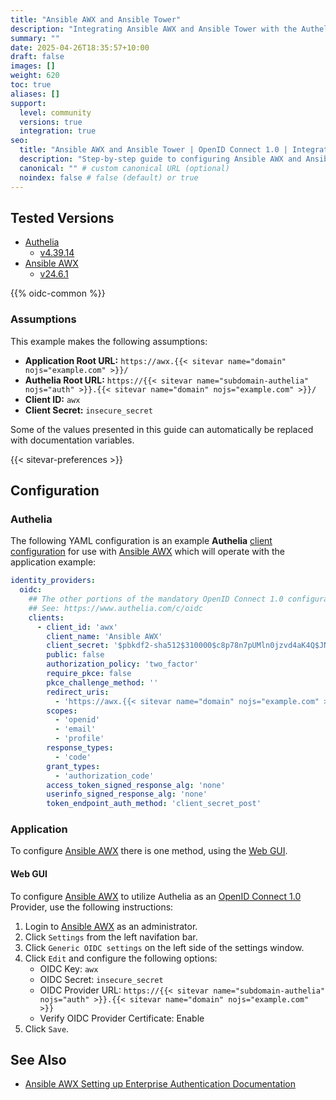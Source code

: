 ```yaml
---
title: "Ansible AWX and Ansible Tower"
description: "Integrating Ansible AWX and Ansible Tower with the Authelia OpenID Connect 1.0 Provider."
summary: ""
date: 2025-04-26T18:35:57+10:00
draft: false
images: []
weight: 620
toc: true
aliases: []
support:
  level: community
  versions: true
  integration: true
seo:
  title: "Ansible AWX and Ansible Tower | OpenID Connect 1.0 | Integration"
  description: "Step-by-step guide to configuring Ansible AWX and Ansible Tower with OpenID Connect 1.0 for secure SSO. Enhance your login flow using Authelia’s modern identity management."
  canonical: "" # custom canonical URL (optional)
  noindex: false # false (default) or true
---
```


## Tested Versions

- [Authelia]
  - [v4.39.14](https://github.com/authelia/authelia/releases/tag/v4.39.14)
- [Ansible AWX]
  - [v24.6.1](https://github.com/ansible/awx/releases/tag/24.6.1)

{{% oidc-common %}}

### Assumptions

This example makes the following assumptions:

- __Application Root URL:__ `https://awx.{{< sitevar name="domain" nojs="example.com" >}}/`
- __Authelia Root URL:__ `https://{{< sitevar name="subdomain-authelia" nojs="auth" >}}.{{< sitevar name="domain" nojs="example.com" >}}/`
- __Client ID:__ `awx`
- __Client Secret:__ `insecure_secret`

Some of the values presented in this guide can automatically be replaced with documentation variables.

{{< sitevar-preferences >}}

## Configuration

### Authelia

The following YAML configuration is an example __Authelia__ [client configuration] for use with [Ansible AWX] which will
operate with the application example:

```yaml {title="configuration.yml"}
identity_providers:
  oidc:
    ## The other portions of the mandatory OpenID Connect 1.0 configuration go here.
    ## See: https://www.authelia.com/c/oidc
    clients:
      - client_id: 'awx'
        client_name: 'Ansible AWX'
        client_secret: '$pbkdf2-sha512$310000$c8p78n7pUMln0jzvd4aK4Q$JNRBzwAo0ek5qKn50cFzzvE9RXV88h1wJn5KGiHrD0YKtZaR/nCb2CJPOsKaPK0hjf.9yHxzQGZziziccp6Yng'  # The digest of 'insecure_secret'.
        public: false
        authorization_policy: 'two_factor'
        require_pkce: false
        pkce_challenge_method: ''
        redirect_uris:
          - 'https://awx.{{< sitevar name="domain" nojs="example.com" >}}/sso/complete/oidc/'
        scopes:
          - 'openid'
          - 'email'
          - 'profile'
        response_types:
          - 'code'
        grant_types:
          - 'authorization_code'
        access_token_signed_response_alg: 'none'
        userinfo_signed_response_alg: 'none'
        token_endpoint_auth_method: 'client_secret_post'
```

### Application

To configure [Ansible AWX] there is one method, using the [Web GUI](#web-gui).

#### Web GUI

To configure [Ansible AWX] to utilize Authelia as an [OpenID Connect 1.0] Provider, use the following instructions:

1. Login to [Ansible AWX] as an administrator.
2. Click `Settings` from the left navifation bar.
3. Click `Generic OIDC settings` on the left side of the settings window.
4. Click `Edit` and configure the following options:
   - OIDC Key: `awx`
   - OIDC Secret: `insecure_secret`
   - OIDC Provider URL: `https://{{< sitevar name="subdomain-authelia" nojs="auth" >}}.{{< sitevar name="domain" nojs="example.com" >}}`
   - Verify OIDC Provider Certificate: Enable
5. Click `Save`.

## See Also

- [Ansible AWX Setting up Enterprise Authentication Documentation](https://ansible.readthedocs.io/projects/awx/en/24.6.1/administration/ent_auth.html#generic-oidc-settings)

[Authelia]: https://www.authelia.com
[Ansible AWX]: https://github.com/ansible/awx
[OpenID Connect 1.0]: ../../introduction.md
[client configuration]: ../../../../configuration/identity-providers/openid-connect/clients.md
